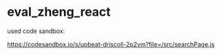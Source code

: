 # eval_zheng_react

used code sandbox:

https://codesandbox.io/s/upbeat-driscoll-2p2vm?file=/src/searchPage.js
